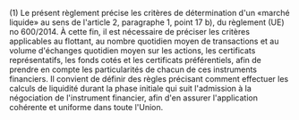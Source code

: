 (1) Le présent règlement précise les critères de détermination d'un «marché liquide» au sens de l'article 2, paragraphe 1, point 17 b), du règlement (UE) no 600/2014. À cette fin, il est nécessaire de préciser les critères applicables au flottant, au nombre quotidien moyen de transactions et au volume d'échanges quotidien moyen sur les actions, les certificats représentatifs, les fonds cotés et les certificats préférentiels, afin de prendre en compte les particularités de chacun de ces instruments financiers. Il convient de définir des règles précisant comment effectuer les calculs de liquidité durant la phase initiale qui suit l'admission à la négociation de l'instrument financier, afin d'en assurer l'application cohérente et uniforme dans toute l'Union.